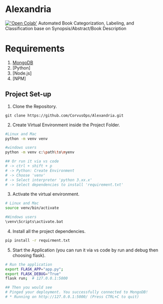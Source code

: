 # Alexandria
[!['Open Colab'](https://colab.research.google.com/assets/colab-badge.svg)](https://colab.research.google.com/drive/1nnt40Ho98irHQ8fVvElLt6c3F1y9wDfX?usp=sharing)
Automated Book Categorization, Labeling, and Classification base on Synopsis/Abstract/Book Description

# Requirements
1. [MongoDB](https://docs.mongodb.com/manual/installation/)
2. [Python]
3. [Node.js]
4. [NPM]

## Project Set-up
1. Clone the Repository.
```
git clone https://github.com/CorvusOps/Alexandria.git
```

2. Create Virtual Environment inside the Project Folder.
```bash
#Linux and Mac
python -m venv venv

#windows users
python -m venv c:\path\to\myenv

## Or run it via vs code 
# -> ctrl + shift + p
# -> Python: Create Environment
# -> Choose 'venv'
# -> Select interpreter 'python 3.xx.x'
# -> Select dependencies to install 'requirement.txt'

```

3. Activate the virtual environment.
```bash
# Linux and Mac
source venv/bin/activate

#Windows users
\venv\Scripts\activate.bat
```

4. Install all the project dependencies.
```bash
pip install -r requirment.txt
```

5. Start the Application (you can run it via vs code by run and debug then choosing flask).
```bash
# Run the application
export FLASK_APP="app.py";
export FLASK_DEBUG="True"
flask run;  # 127.0.0.1:5000

## Then you would see 
# Pinged your deployment. You successfully connected to MongoDB!
# * Running on http://127.0.0.1:5000/ (Press CTRL+C to quit)
```

